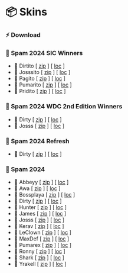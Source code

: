 # 📦 Skins

### ⚡️ Download

### 🧩 Spam 2024 SIC Winners
* 🔗 Dirtito [ [zip](https://spam-team-trackmania.github.io/skins/2024/Spam2024SICDirtito.zip) ] [ [loc](https://spam-team-trackmania.github.io/skins/2024/Spam2024SICDirtito.zip.loc) ]
* 🔗 Josssito [ [zip](https://spam-team-trackmania.github.io/skins/2024/Spam2024SICJosssito.zip) ] [ [loc](https://spam-team-trackmania.github.io/skins/2024/Spam2024SICJosssito.zip.loc) ]
* 🔗 Pagito [ [zip](https://spam-team-trackmania.github.io/skins/2024/Spam2024SICPagito.zip) ] [ [loc](https://spam-team-trackmania.github.io/skins/2024/Spam2024SICPagito.zip.loc) ]
* 🔗 Pumarito [ [zip](https://spam-team-trackmania.github.io/skins/2024/Spam2024SICPumarito.zip) ] [ [loc](https://spam-team-trackmania.github.io/skins/2024/Spam2024SICPumarito.zip.loc) ]
* 🔗 Pridito [ [zip](https://spam-team-trackmania.github.io/skins/2024/Spam2024SICPridito.zip) ] [ [loc](https://spam-team-trackmania.github.io/skins/2024/Spam2024SICPridito.zip.loc) ]

### 🧩 Spam 2024 WDC 2nd Edition Winners
* 🔗 Dirty [ [zip](https://spam-team-trackmania.github.io/skins/2024/Spam2024WDCDirty.zip) ] [ [loc](https://spam-team-trackmania.github.io/skins/2024/Spam2024WDCDirty.zip.loc) ]
* 🔗 Josss [ [zip](https://spam-team-trackmania.github.io/skins/2024/Spam2024WDCDirty.zip) ] [ [loc](https://spam-team-trackmania.github.io/skins/2024/Spam2024WDCDirty.zip.loc) ]

### 🧩 Spam 2024 Refresh
* 🔗 Dirty [ [zip](https://spam-team-trackmania.github.io/skins/2024/Spam2024RefreshDirty.zip) ] [ [loc](https://spam-team-trackmania.github.io/skins/2024/Spam2024RefreshDirty.zip.loc) ]

### 🧩 Spam 2024
* 🔗 Abbeyy [ [zip](https://spam-team-trackmania.github.io/skins/2024/Spam2024Abbeyy.zip) ] [ [loc](https://spam-team-trackmania.github.io/skins/2024/Spam2024Abbeyy.zip.loc) ]
* 🔗 Awa [ [zip](https://spam-team-trackmania.github.io/skins/2024/Spam2024Awa.zip) ] [ [loc](https://spam-team-trackmania.github.io/skins/2024/Spam2024Awa.zip.loc) ]
* 🔗 Bossplaya [ [zip](https://spam-team-trackmania.github.io/skins/2024/Spam2024Bossplaya.zip) ] [ [loc](https://spam-team-trackmania.github.io/skins/2024/Spam2024Bossplaya.zip.loc) ]
* 🔗 Dirty [ [zip](https://spam-team-trackmania.github.io/skins/2024/Spam2024Dirty.zip) ] [ [loc](https://spam-team-trackmania.github.io/skins/2024/Spam2024Dirty.zip.loc) ]
* 🔗 Hunter [ [zip](https://spam-team-trackmania.github.io/skins/2024/Spam2024Hunter.zip) ] [ [loc](https://spam-team-trackmania.github.io/skins/2024/Spam2024Hunter.zip.loc) ]
* 🔗 James [ [zip](https://spam-team-trackmania.github.io/skins/2024/Spam2024James.zip) ] [ [loc](https://spam-team-trackmania.github.io/skins/2024/Spam2024James.zip.loc) ]
* 🔗 Josss [ [zip](https://spam-team-trackmania.github.io/skins/2024/Spam2024Josss.zip) ] [ [loc](https://spam-team-trackmania.github.io/skins/2024/Spam2024Josss.zip.loc) ]
* 🔗 Kerav [ [zip](https://spam-team-trackmania.github.io/skins/2024/Spam2024Kerav.zip) ] [ [loc](https://spam-team-trackmania.github.io/skins/2024/Spam2024Kerav.zip.loc) ]
* 🔗 LeClown [ [zip](https://spam-team-trackmania.github.io/skins/2024/Spam2024LeClown.zip) ] [ [loc](https://spam-team-trackmania.github.io/skins/2024/Spam2024LeClown.zip.loc) ]
* 🔗 MaxDef [ [zip](https://spam-team-trackmania.github.io/skins/2024/Spam2024MaxDef.zip) ] [ [loc](https://spam-team-trackmania.github.io/skins/2024/Spam2024MaxDef.zip.loc) ]
* 🔗 Pumarex [ [zip](https://spam-team-trackmania.github.io/skins/2024/Spam2024Pumarex.zip) ] [ [loc](https://spam-team-trackmania.github.io/skins/2024/Spam2024Pumarex.zip.loc) ]
* 🔗 Ronny [ [zip](https://spam-team-trackmania.github.io/skins/2024/Spam2024Ronny.zip) ] [ [loc](https://spam-team-trackmania.github.io/skins/2024/Spam2024Ronny.zip.loc) ]
* 🔗 Shark [ [zip](https://spam-team-trackmania.github.io/skins/2024/Spam2024Shark.zip) ] [ [loc](https://spam-team-trackmania.github.io/skins/2024/Spam2024Shark.zip.loc) ]
* 🔗 Yrakell [ [zip](https://spam-team-trackmania.github.io/skins/2024/Spam2024Yrakell.zip) ] [ [loc](https://spam-team-trackmania.github.io/skins/2024/Spam2024Yrakell.zip.loc) ]
